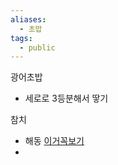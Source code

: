 ```yaml
---
aliases:
  - 초밥
tags:
  - public
---
```


광어초밥
* 세로로 3등분해서 땋기


참치
* 해동 [이거꼭보기](https://www.youtube.com/watch?v=C2oPtg-Ea6c&t=9s)
* 